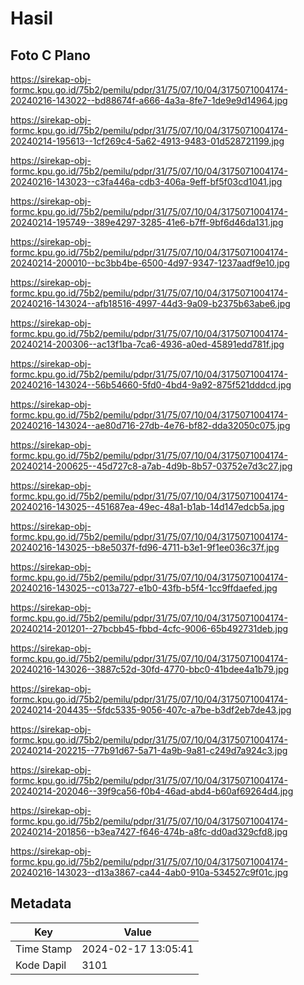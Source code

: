 # Hasil

## Foto C Plano

https://sirekap-obj-formc.kpu.go.id/75b2/pemilu/pdpr/31/75/07/10/04/3175071004174-20240216-143022--bd88674f-a666-4a3a-8fe7-1de9e9d14964.jpg

https://sirekap-obj-formc.kpu.go.id/75b2/pemilu/pdpr/31/75/07/10/04/3175071004174-20240214-195613--1cf269c4-5a62-4913-9483-01d528721199.jpg

https://sirekap-obj-formc.kpu.go.id/75b2/pemilu/pdpr/31/75/07/10/04/3175071004174-20240216-143023--c3fa446a-cdb3-406a-9eff-bf5f03cd1041.jpg

https://sirekap-obj-formc.kpu.go.id/75b2/pemilu/pdpr/31/75/07/10/04/3175071004174-20240214-195749--389e4297-3285-41e6-b7ff-9bf6d46da131.jpg

https://sirekap-obj-formc.kpu.go.id/75b2/pemilu/pdpr/31/75/07/10/04/3175071004174-20240214-200010--bc3bb4be-6500-4d97-9347-1237aadf9e10.jpg

https://sirekap-obj-formc.kpu.go.id/75b2/pemilu/pdpr/31/75/07/10/04/3175071004174-20240216-143024--afb18516-4997-44d3-9a09-b2375b63abe6.jpg

https://sirekap-obj-formc.kpu.go.id/75b2/pemilu/pdpr/31/75/07/10/04/3175071004174-20240214-200306--ac13f1ba-7ca6-4936-a0ed-45891edd781f.jpg

https://sirekap-obj-formc.kpu.go.id/75b2/pemilu/pdpr/31/75/07/10/04/3175071004174-20240216-143024--56b54660-5fd0-4bd4-9a92-875f521dddcd.jpg

https://sirekap-obj-formc.kpu.go.id/75b2/pemilu/pdpr/31/75/07/10/04/3175071004174-20240216-143024--ae80d716-27db-4e76-bf82-dda32050c075.jpg

https://sirekap-obj-formc.kpu.go.id/75b2/pemilu/pdpr/31/75/07/10/04/3175071004174-20240214-200625--45d727c8-a7ab-4d9b-8b57-03752e7d3c27.jpg

https://sirekap-obj-formc.kpu.go.id/75b2/pemilu/pdpr/31/75/07/10/04/3175071004174-20240216-143025--451687ea-49ec-48a1-b1ab-14d147edcb5a.jpg

https://sirekap-obj-formc.kpu.go.id/75b2/pemilu/pdpr/31/75/07/10/04/3175071004174-20240216-143025--b8e5037f-fd96-4711-b3e1-9f1ee036c37f.jpg

https://sirekap-obj-formc.kpu.go.id/75b2/pemilu/pdpr/31/75/07/10/04/3175071004174-20240216-143025--c013a727-e1b0-43fb-b5f4-1cc9ffdaefed.jpg

https://sirekap-obj-formc.kpu.go.id/75b2/pemilu/pdpr/31/75/07/10/04/3175071004174-20240214-201201--27bcbb45-fbbd-4cfc-9006-65b492731deb.jpg

https://sirekap-obj-formc.kpu.go.id/75b2/pemilu/pdpr/31/75/07/10/04/3175071004174-20240216-143026--3887c52d-30fd-4770-bbc0-41bdee4a1b79.jpg

https://sirekap-obj-formc.kpu.go.id/75b2/pemilu/pdpr/31/75/07/10/04/3175071004174-20240214-204435--5fdc5335-9056-407c-a7be-b3df2eb7de43.jpg

https://sirekap-obj-formc.kpu.go.id/75b2/pemilu/pdpr/31/75/07/10/04/3175071004174-20240214-202215--77b91d67-5a71-4a9b-9a81-c249d7a924c3.jpg

https://sirekap-obj-formc.kpu.go.id/75b2/pemilu/pdpr/31/75/07/10/04/3175071004174-20240214-202046--39f9ca56-f0b4-46ad-abd4-b60af69264d4.jpg

https://sirekap-obj-formc.kpu.go.id/75b2/pemilu/pdpr/31/75/07/10/04/3175071004174-20240214-201856--b3ea7427-f646-474b-a8fc-dd0ad329cfd8.jpg

https://sirekap-obj-formc.kpu.go.id/75b2/pemilu/pdpr/31/75/07/10/04/3175071004174-20240216-143023--d13a3867-ca44-4ab0-910a-534527c9f01c.jpg


## Metadata

| Key        | Value               |
| ---------- | ------------------- |
| Time Stamp | 2024-02-17 13:05:41 |
| Kode Dapil | 3101                |



